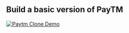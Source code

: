 
## Build a basic version of PayTM

[![Paytm Clone Demo](https://img.youtube.com/vi/EBAh1f4GyQI/maxresdefault.jpg)](https://www.youtube.com/watch?v=EBAh1f4GyQI)
